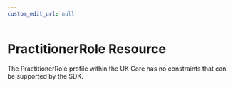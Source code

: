 ```yaml
---
custom_edit_url: null
---
```


# PractitionerRole Resource

The PractitionerRole profile within the UK Core has no constraints that can be supported by the SDK.


